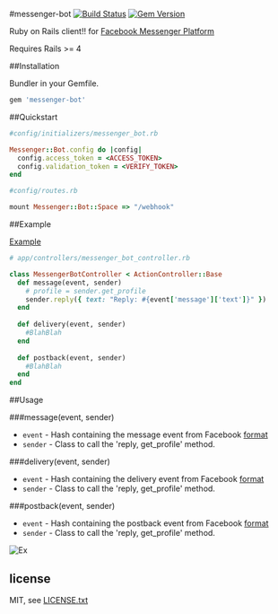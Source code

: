 #messenger-bot
[![Build Status](https://travis-ci.org/jun85664396/messenger-bot-rails.svg?branch=master)](https://travis-ci.org/jun85664396/messenger-bot-rails)
[![Gem Version](https://badge.fury.io/rb/messenger-bot.svg)](https://badge.fury.io/rb/messenger-bot)

Ruby on Rails client!! for [Facebook Messenger Platform](https://developers.facebook.com/docs/messenger-platform)

Requires Rails >= 4

##Installation

Bundler in your Gemfile.

```ruby
gem 'messenger-bot'
```

##Quickstart

```ruby
#config/initializers/messenger_bot.rb

Messenger::Bot.config do |config|
  config.access_token = <ACCESS_TOKEN>
  config.validation_token = <VERIFY_TOKEN>
end

#config/routes.rb

mount Messenger::Bot::Space => "/webhook"
```
    
   
##Example

[Example](https://github.com/jun85664396/messenger-bot-rails/blob/master/example/messenger_bot_controller.rb)

```ruby
# app/controllers/messenger_bot_controller.rb

class MessengerBotController < ActionController::Base
  def message(event, sender)
    # profile = sender.get_profile
    sender.reply({ text: "Reply: #{event['message']['text']}" })
  end
  
  def delivery(event, sender)
    #BlahBlah
  end
  
  def postback(event, sender)
    #BlahBlah
  end
end
```

##Usage

###message(event, sender)
* `event` - Hash containing the message event from Facebook [format](https://developers.facebook.com/docs/messenger-platform/webhook-reference#received_message)
* `sender` - Class to call the 'reply, get_profile' method.

###delivery(event, sender)
* `event` - Hash containing the delivery event from Facebook [format](https://developers.facebook.com/docs/messenger-platform/webhook-reference#message_delivery)
* `sender` - Class to call the 'reply, get_profile' method.

###postback(event, sender)
* `event` - Hash containing the postback event from Facebook [format](https://developers.facebook.com/docs/messenger-platform/webhook-reference#postback)
* `sender` - Class to call the 'reply, get_profile' method.

![Ex](https://camo.githubusercontent.com/2452b2ca2f748f2695e545c5c14e70356df5d673/68747470733a2f2f692e696d6775722e636f6d2f59544d4f5967362e676966)

## license

MIT, see [LICENSE.txt](LICENSE.txt)
